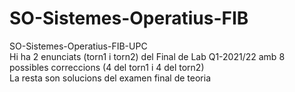 # SO-Sistemes-Operatius-FIB
SO-Sistemes-Operatius-FIB-UPC  
Hi ha 2 enunciats (torn1 i torn2) del Final de Lab Q1-2021/22 amb 8 possibles correccions (4 del torn1 i 4 del torn2)  
La resta son solucions del examen final de teoria
